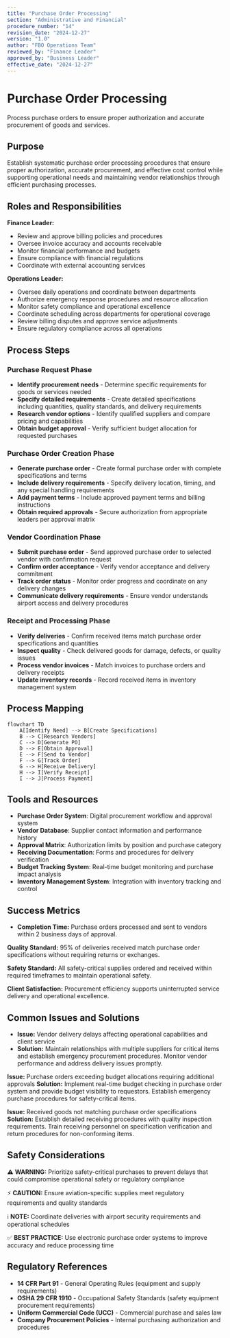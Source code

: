 ```yaml
---
title: "Purchase Order Processing"
section: "Administrative and Financial"
procedure_number: "14"
revision_date: "2024-12-27"
version: "1.0"
author: "FBO Operations Team"
reviewed_by: "Finance Leader"
approved_by: "Business Leader"
effective_date: "2024-12-27"
---
```


# Purchase Order Processing

Process purchase orders to ensure proper authorization and accurate procurement of goods and services.

## Purpose

Establish systematic purchase order processing procedures that ensure proper authorization, accurate procurement, and effective cost control while supporting operational needs and maintaining vendor relationships through efficient purchasing processes.

## Roles and Responsibilities

**Finance Leader:**

- Review and approve billing policies and procedures
- Oversee invoice accuracy and accounts receivable
- Monitor financial performance and budgets
- Ensure compliance with financial regulations
- Coordinate with external accounting services

**Operations Leader:**

- Oversee daily operations and coordinate between departments
- Authorize emergency response procedures and resource allocation
- Monitor safety compliance and operational excellence
- Coordinate scheduling across departments for operational coverage
- Review billing disputes and approve service adjustments
- Ensure regulatory compliance across all operations
## Process Steps

### Purchase Request Phase

- **Identify procurement needs** - Determine specific requirements for goods or services needed
- **Specify detailed requirements** - Create detailed specifications including quantities, quality standards, and delivery requirements
- **Research vendor options** - Identify qualified suppliers and compare pricing and capabilities
- **Obtain budget approval** - Verify sufficient budget allocation for requested purchases

### Purchase Order Creation Phase

- **Generate purchase order** - Create formal purchase order with complete specifications and terms
- **Include delivery requirements** - Specify delivery location, timing, and any special handling requirements
- **Add payment terms** - Include approved payment terms and billing instructions
- **Obtain required approvals** - Secure authorization from appropriate leaders per approval matrix

### Vendor Coordination Phase

- **Submit purchase order** - Send approved purchase order to selected vendor with confirmation request
- **Confirm order acceptance** - Verify vendor acceptance and delivery commitment
- **Track order status** - Monitor order progress and coordinate on any delivery changes
- **Communicate delivery requirements** - Ensure vendor understands airport access and delivery procedures

### Receipt and Processing Phase

- **Verify deliveries** - Confirm received items match purchase order specifications and quantities
- **Inspect quality** - Check delivered goods for damage, defects, or quality issues
- **Process vendor invoices** - Match invoices to purchase orders and delivery receipts
- **Update inventory records** - Record received items in inventory management system

## Process Mapping

```mermaid
flowchart TD
    A[Identify Need] --> B[Create Specifications]
    B --> C[Research Vendors]
    C --> D[Generate PO]
    D --> E[Obtain Approval]
    E --> F[Send to Vendor]
    F --> G[Track Order]
    G --> H[Receive Delivery]
    H --> I[Verify Receipt]
    I --> J[Process Payment]
```

## Tools and Resources

- **Purchase Order System**: Digital procurement workflow and approval system
- **Vendor Database**: Supplier contact information and performance history
- **Approval Matrix**: Authorization limits by position and purchase category
- **Receiving Documentation**: Forms and procedures for delivery verification
- **Budget Tracking System**: Real-time budget monitoring and purchase impact analysis
- **Inventory Management System**: Integration with inventory tracking and control

## Success Metrics

- **Completion Time:** Purchase orders processed and sent to vendors within 2 business days of approval.


**Quality Standard:** 95% of deliveries received match purchase order specifications without requiring returns or exchanges.

**Safety Standard:** All safety-critical supplies ordered and received within required timeframes to maintain operational safety.

**Client Satisfaction:** Procurement efficiency supports uninterrupted service delivery and operational excellence.

## Common Issues and Solutions

- **Issue:** Vendor delivery delays affecting operational capabilities and client service
- **Solution:** Maintain relationships with multiple suppliers for critical items and establish emergency procurement procedures. Monitor vendor performance and address delivery issues promptly.






**Issue:** Purchase orders exceeding budget allocations requiring additional approvals
**Solution:** Implement real-time budget checking in purchase order system and provide budget visibility to requestors. Establish emergency purchase procedures for safety-critical items.

**Issue:** Received goods not matching purchase order specifications
**Solution:** Establish detailed receiving procedures with quality inspection requirements. Train receiving personnel on specification verification and return procedures for non-conforming items.

## Safety Considerations

⚠️ **WARNING:** Prioritize safety-critical purchases to prevent delays that could compromise operational safety or regulatory compliance



⚡ **CAUTION:** Ensure aviation-specific supplies meet regulatory requirements and quality standards

ℹ️ **NOTE:** Coordinate deliveries with airport security requirements and operational schedules

✅ **BEST PRACTICE:** Use electronic purchase order systems to improve accuracy and reduce processing time

## Regulatory References

- **14 CFR Part 91** - General Operating Rules (equipment and supply requirements)
- **OSHA 29 CFR 1910** - Occupational Safety Standards (safety equipment procurement requirements)
- **Uniform Commercial Code (UCC)** - Commercial purchase and sales law
- **Company Procurement Policies** - Internal purchasing authorization and procedures
